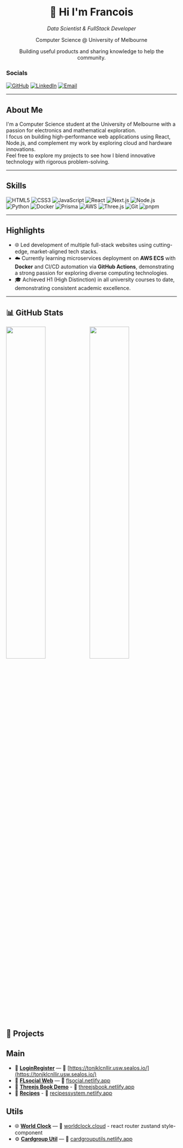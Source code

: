<!-- 左侧栏 -->
<div width="250px" style="float:left; margin-right:40px;">
  <div align="center">
    <h1>👋 Hi I'm Francois</h1>
    <p><em>Data Scientist & FullStack Developer</em></p>
    <p>Computer Science @ University of Melbourne</p>
    <p>Building useful products and sharing knowledge to help the community.</p>
  </div>
  <div align="left">
    
### Socials  
<p>
  <a href="https://github.com/FRANCOIS128"><img src="https://img.shields.io/badge/GitHub-181717?logo=github&logoColor=white" alt="GitHub"/></a>
  <a href="https://www.linkedin.com/in/francoisli08"><img src="https://img.shields.io/badge/LinkedIn-0077B5?logo=linkedin&logoColor=white" alt="LinkedIn"/></a>
  <a href="mailto:franlijd08@gmail.com"><img src="https://img.shields.io/badge/Email-D14836?logo=gmail&logoColor=white" alt="Email"/></a>
</p>

---

## About Me
I'm a Computer Science student at the University of Melbourne with a passion for electronics and mathematical exploration.  
I focus on building high-performance web applications using React, Node.js, and complement my work by exploring cloud and hardware innovations.  
Feel free to explore my projects to see how I blend innovative technology with rigorous problem-solving.

---

## Skills  
<p>
  <img src="https://img.shields.io/badge/HTML5-E34F26?logo=html5&logoColor=white" alt="HTML5"/>
  <img src="https://img.shields.io/badge/CSS3-1572B6?logo=css3&logoColor=white" alt="CSS3"/>
  <img src="https://img.shields.io/badge/JavaScript-F7DF1E?logo=javascript&logoColor=black" alt="JavaScript"/>
  <img src="https://img.shields.io/badge/React-20232A?logo=react&logoColor=61DAFB" alt="React"/>
  <img src="https://img.shields.io/badge/Next.js-000000?logo=next.js&logoColor=white" alt="Next.js"/>
  <img src="https://img.shields.io/badge/Node.js-339933?logo=node.js&logoColor=white" alt="Node.js"/>
  <img src="https://img.shields.io/badge/Python-3776AB?logo=python&logoColor=white" alt="Python"/>
  <img src="https://img.shields.io/badge/Docker-2496ED?logo=docker&logoColor=white" alt="Docker"/>
  <img src="https://img.shields.io/badge/Prisma-2D3748?logo=prisma&logoColor=white" alt="Prisma"/>
  <img src="https://img.shields.io/badge/AWS-232F3E?logo=amazonaws&logoColor=white" alt="AWS"/>
  <img src="https://img.shields.io/badge/Three.js-000000?logo=three.js&logoColor=white" alt="Three.js"/>
  <img src="https://img.shields.io/badge/Git-F05032?logo=git&logoColor=white" alt="Git"/>
  <img src="https://img.shields.io/badge/⁠pnpm-F69220?logo=pnpm&logoColor=white" alt="pnpm"/>

</p>

---

## Highlights
- 🌐 Led development of multiple full-stack websites using cutting-edge, market-aligned tech stacks.
- ☁️ Currently learning microservices deployment on **AWS ECS** with **Docker** and CI/CD automation via **GitHub Actions**, demonstrating a strong passion for exploring diverse computing technologies.
- 🎓 Achieved H1 (High Distinction) in all university courses to date, demonstrating consistent academic excellence.
 

---

## 📊 GitHub Stats

<p align="left">
  <img src="https://github-readme-stats.vercel.app/api?username=francois128&show_icons=true&theme=tokyonight" width="48%" />
  <img src="https://github-readme-stats.vercel.app/api/top-langs?username=francois128&layout=compact&theme=tokyonight" width="48%" />
</p>

## 💼 Projects

## Main

- 💬 **[LoginRegister](https://tonjklcnllir.usw.sealos.io/)** — 🔗 [https://tonjklcnllir.usw.sealos.io/](https://tonjklcnllir.usw.sealos.io/)
- 💬 **[FLsocial Web](https://flsocial.netlify.app)** — 🔗 [flsocial.netlify.app](https://flsocial.netlify.app)
- 💬 **[Threejs Book Demo](https://threejsbook.netlify.app)** - 🔗 [threejsbook.netlify.app](https://threejsbook.netlify.app)
- 💬 **[Recipes](https://recipessystem.netlify.app)** - 🔗 [recipessystem.netlify.app](https://recipessystem.netlify.app)

## Utils

- 🌐 **[World Clock](https://worldclock.cloud)** — 🔗 [worldclock.cloud](https://worldclock.cloud) - react router zustand style-component
- ⚙️ **[Cardgroup Util](https://cardgrouputils.netlify.app)** — 🔗 [cardgrouputils.netlify.app](https://cardgrouputils.netlify.app)



</div>

